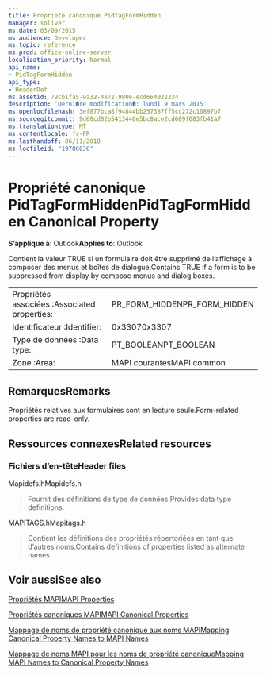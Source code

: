 ```yaml
---
title: Propriété canonique PidTagFormHidden
manager: soliver
ms.date: 03/09/2015
ms.audience: Developer
ms.topic: reference
ms.prod: office-online-server
localization_priority: Normal
api_name:
- PidTagFormHidden
api_type:
- HeaderDef
ms.assetid: 79cb1fa5-9a32-4872-9806-ecd664022234
description: 'Derni�re modification�: lundi 9 mars 2015'
ms.openlocfilehash: 3ef877bca8f94844bb257387ff5cc272c10897b7
ms.sourcegitcommit: 9d60cd82b5413446e5bc8ace2cd689f683fb41a7
ms.translationtype: MT
ms.contentlocale: fr-FR
ms.lasthandoff: 06/11/2018
ms.locfileid: "19786036"
---
```

# <a name="pidtagformhidden-canonical-property"></a><span data-ttu-id="1c731-103">Propriété canonique PidTagFormHidden</span><span class="sxs-lookup"><span data-stu-id="1c731-103">PidTagFormHidden Canonical Property</span></span>

  
  
<span data-ttu-id="1c731-104">**S’applique à**: Outlook</span><span class="sxs-lookup"><span data-stu-id="1c731-104">**Applies to**: Outlook</span></span> 
  
<span data-ttu-id="1c731-105">Contient la valeur TRUE si un formulaire doit être supprimé de l’affichage à composer des menus et boîtes de dialogue.</span><span class="sxs-lookup"><span data-stu-id="1c731-105">Contains TRUE if a form is to be suppressed from display by compose menus and dialog boxes.</span></span> 
  
|||
|:-----|:-----|
|<span data-ttu-id="1c731-106">Propriétés associées :</span><span class="sxs-lookup"><span data-stu-id="1c731-106">Associated properties:</span></span>  <br/> |<span data-ttu-id="1c731-107">PR_FORM_HIDDEN</span><span class="sxs-lookup"><span data-stu-id="1c731-107">PR_FORM_HIDDEN</span></span>  <br/> |
|<span data-ttu-id="1c731-108">Identificateur :</span><span class="sxs-lookup"><span data-stu-id="1c731-108">Identifier:</span></span>  <br/> |<span data-ttu-id="1c731-109">0x3307</span><span class="sxs-lookup"><span data-stu-id="1c731-109">0x3307</span></span>  <br/> |
|<span data-ttu-id="1c731-110">Type de données :</span><span class="sxs-lookup"><span data-stu-id="1c731-110">Data type:</span></span>  <br/> |<span data-ttu-id="1c731-111">PT_BOOLEAN</span><span class="sxs-lookup"><span data-stu-id="1c731-111">PT_BOOLEAN</span></span>  <br/> |
|<span data-ttu-id="1c731-112">Zone :</span><span class="sxs-lookup"><span data-stu-id="1c731-112">Area:</span></span>  <br/> |<span data-ttu-id="1c731-113">MAPI courantes</span><span class="sxs-lookup"><span data-stu-id="1c731-113">MAPI common</span></span>  <br/> |
   
## <a name="remarks"></a><span data-ttu-id="1c731-114">Remarques</span><span class="sxs-lookup"><span data-stu-id="1c731-114">Remarks</span></span>

<span data-ttu-id="1c731-115">Propriétés relatives aux formulaires sont en lecture seule.</span><span class="sxs-lookup"><span data-stu-id="1c731-115">Form-related properties are read-only.</span></span> 
  
## <a name="related-resources"></a><span data-ttu-id="1c731-116">Ressources connexes</span><span class="sxs-lookup"><span data-stu-id="1c731-116">Related resources</span></span>

### <a name="header-files"></a><span data-ttu-id="1c731-117">Fichiers d’en-tête</span><span class="sxs-lookup"><span data-stu-id="1c731-117">Header files</span></span>

<span data-ttu-id="1c731-118">Mapidefs.h</span><span class="sxs-lookup"><span data-stu-id="1c731-118">Mapidefs.h</span></span>
  
> <span data-ttu-id="1c731-119">Fournit des définitions de type de données.</span><span class="sxs-lookup"><span data-stu-id="1c731-119">Provides data type definitions.</span></span>
    
<span data-ttu-id="1c731-120">MAPITAGS.h</span><span class="sxs-lookup"><span data-stu-id="1c731-120">Mapitags.h</span></span>
  
> <span data-ttu-id="1c731-121">Contient les définitions des propriétés répertoriées en tant que d’autres noms.</span><span class="sxs-lookup"><span data-stu-id="1c731-121">Contains definitions of properties listed as alternate names.</span></span>
    
## <a name="see-also"></a><span data-ttu-id="1c731-122">Voir aussi</span><span class="sxs-lookup"><span data-stu-id="1c731-122">See also</span></span>



[<span data-ttu-id="1c731-123">Propriétés MAPI</span><span class="sxs-lookup"><span data-stu-id="1c731-123">MAPI Properties</span></span>](mapi-properties.md)
  
[<span data-ttu-id="1c731-124">Propriétés canoniques MAPI</span><span class="sxs-lookup"><span data-stu-id="1c731-124">MAPI Canonical Properties</span></span>](mapi-canonical-properties.md)
  
[<span data-ttu-id="1c731-125">Mappage de noms de propriété canonique aux noms MAPI</span><span class="sxs-lookup"><span data-stu-id="1c731-125">Mapping Canonical Property Names to MAPI Names</span></span>](mapping-canonical-property-names-to-mapi-names.md)
  
[<span data-ttu-id="1c731-126">Mappage de noms MAPI pour les noms de propriété canonique</span><span class="sxs-lookup"><span data-stu-id="1c731-126">Mapping MAPI Names to Canonical Property Names</span></span>](mapping-mapi-names-to-canonical-property-names.md)

